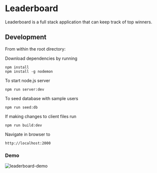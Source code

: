 # Leaderboard
Leaderboard is a full stack application that can keep track of top winners.

## Development
From within the root directory:

Download dependencies by running
```
npm install
npm install -g nodemon
```

To start node.js server
```
npm run server:dev
```

To seed database with sample users
```
npm run seed:db
```
If making changes to client files run
```
npm run build:dev
```


Navigate in browser to
```
http://localhost:2000
```

### Demo
![leaderboard-demo](demo/demo.gif)
